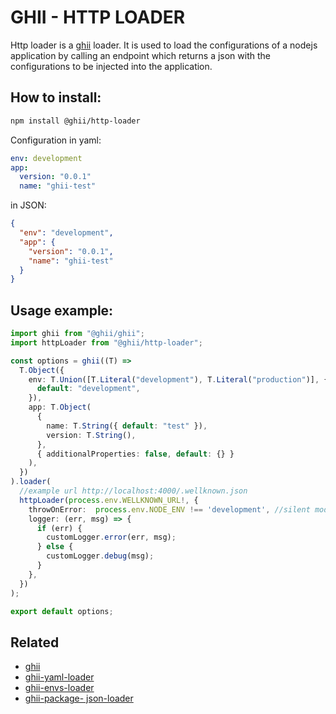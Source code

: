 # GHII - HTTP LOADER

Http loader is a [ghii](https://github.com/iad-os/ghii) loader. It is used to load the configurations of a nodejs application by calling an endpoint which returns a json with the configurations to be injected into the application.

## How to install:

```sh
npm install @ghii/http-loader
```

Configuration in yaml:

```yaml
env: development
app:
  version: "0.0.1"
  name: "ghii-test"

```

in JSON:

```json
{
  "env": "development",
  "app": {
    "version": "0.0.1",
    "name": "ghii-test"
  }
}
```

## Usage example:

```TypeScript
import ghii from "@ghii/ghii";
import httpLoader from "@ghii/http-loader";

const options = ghii((T) =>
  T.Object({
    env: T.Union([T.Literal("development"), T.Literal("production")], {
      default: "development",
    }),
    app: T.Object(
      {
        name: T.String({ default: "test" }),
        version: T.String(),
      },
      { additionalProperties: false, default: {} }
    ),
  })
).loader(
  //example url http://localhost:4000/.wellknown.json
  httpLoader(process.env.WELLKNOWN_URL!, {
    throwOnError:  process.env.NODE_ENV !== 'development', //silent mode
    logger: (err, msg) => {
      if (err) {
        customLogger.error(err, msg);
      } else {
        customLogger.debug(msg);
      }
    },
  })
);

export default options;
```

## Related

- [ghii](https://github.com/iad-os/ghii)
- [ghii-yaml-loader](https://github.com/iad-os/ghii-yaml-loader)
- [ghii-envs-loader](https://github.com/iad-os/ghii-envs-loader)
- [ghii-package- json-loader](https://github.com/iad-os/ghii-package-json-loader)

